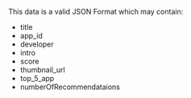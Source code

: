This data is a valid JSON Format which may contain:

* title
* app_id
* developer
* intro
* score
* thumbnail_url
* top_5_app
* numberOfRecommendataions
